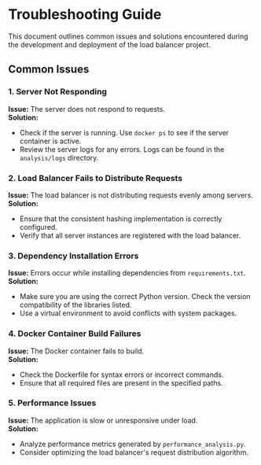 # Troubleshooting Guide

This document outlines common issues and solutions encountered during the development and deployment of the load balancer project.

## Common Issues

### 1. Server Not Responding
**Issue:** The server does not respond to requests.  
**Solution:** 
- Check if the server is running. Use `docker ps` to see if the server container is active.
- Review the server logs for any errors. Logs can be found in the `analysis/logs` directory.

### 2. Load Balancer Fails to Distribute Requests
**Issue:** The load balancer is not distributing requests evenly among servers.  
**Solution:** 
- Ensure that the consistent hashing implementation is correctly configured.
- Verify that all server instances are registered with the load balancer.

### 3. Dependency Installation Errors
**Issue:** Errors occur while installing dependencies from `requirements.txt`.  
**Solution:** 
- Make sure you are using the correct Python version. Check the version compatibility of the libraries listed.
- Use a virtual environment to avoid conflicts with system packages.

### 4. Docker Container Build Failures
**Issue:** The Docker container fails to build.  
**Solution:** 
- Check the Dockerfile for syntax errors or incorrect commands.
- Ensure that all required files are present in the specified paths.

### 5. Performance Issues
**Issue:** The application is slow or unresponsive under load.  
**Solution:** 
- Analyze performance metrics generated by `performance_analysis.py`.
- Consider optimizing the load balancer's request distribution algorithm.
